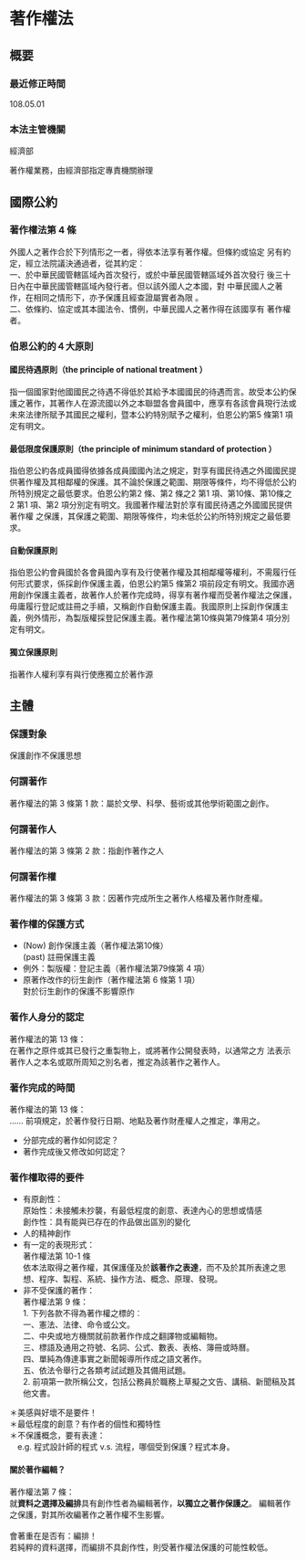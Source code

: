 # 著作權法

## 概要

### 最近修正時間

108.05.01

### 本法主管機關

經濟部

著作權業務，由經濟部指定專責機關辦理

## 國際公約

### 著作權法第 4 條

外國人之著作合於下列情形之一者，得依本法享有著作權。但條約或協定 另有約定，經立法院議決通過者，從其約定︰ \
一、於中華民國管轄區域內首次發行，或於中華民國管轄區域外首次發行 後三十日內在中華民國管轄區域內發行者。但以該外國人之本國，對 中華民國人之著作，在相同之情形下，亦予保護且經查證屬實者為限 。 \
二、依條約、協定或其本國法令、慣例，中華民國人之著作得在該國享有 著作權者。

### 伯恩公約的４大原則

#### 國民待遇原則（the principle of national treatment ）&#x20;

指一個國家對他國國民之待遇不得低於其給予本國國民的待遇而言。故受本公約保護之著作，其著作人在源流國以外之本聯盟各會員國中，應享有各該會員現行法或未來法律所賦予其國民之權利，暨本公約特別賦予之權利，伯恩公約第5 條第1 項定有明文。&#x20;

#### 最低限度保護原則（the principle of minimum standard of protection ）

指伯恩公約各成員國得依據各成員國國內法之規定，對享有國民待遇之外國國民提供著作權及其相鄰權的保護。其不論於保護之範圍、期限等條件，均不得低於公約所特別規定之最低要求。伯恩公約第2 條、第2 條之2 第1 項、第10條、第10條之2 第1 項、第2 項分別定有明文。我國著作權法對於享有國民待遇之外國國民提供著作權 之保護，其保護之範圍、期限等條件，均未低於公約所特別規定之最低要求。

#### 自動保護原則

指伯恩公約會員國於各會員國內享有及行使著作權及其相鄰權等權利，不需履行任何形式要求，係採創作保護主義，伯恩公約第5 條第2 項前段定有明文。我國亦適用創作保護主義者，故著作人於著作完成時，得享有著作權而受著作權法之保護，毋庸履行登記或註冊之手續，又稱創作自動保護主義。我國原則上採創作保護主義，例外情形，為製版權採登記保護主義。著作權法第10條與第79條第4 項分別定有明文。&#x20;

#### 獨立保護原則

指著作人權利享有與行使應獨立於著作源

## 主體

### 保護對象

保護創作不保護思想

### 何謂著作

著作權法的第 3 條第 1 款：屬於文學、科學、藝術或其他學術範圍之創作。

### 何謂著作人

著作權法的第 3 條第 2 款：指創作著作之人

### 何謂著作權

著作權法的第 3 條第 3 款：因著作完成所生之著作人格權及著作財產權。

### 著作權的保護方式

* (Now) 創作保護主義（著作權法第10條）\
  (past) 註冊保護主義
* 例外：製版權：登記主義（著作權法第79條第 4 項）
* 原著作改作的衍生創作（著作權法第 6 條第 1 項）\
  對於衍生創作的保護不影響原作

### 著作人身分的認定

著作權法的第 13 條：\
在著作之原件或其已發行之重製物上，或將著作公開發表時，以通常之方 法表示著作人之本名或眾所周知之別名者，推定為該著作之著作人。

### 著作完成的時間

著作權法的第 13 條：\
…… 前項規定，於著作發行日期、地點及著作財產權人之推定，準用之。

* 分部完成的著作如何認定？
* 著作完成後又修改如何認定？

### 著作權取得的要件

* 有原創性：\
  原始性：未接觸未抄襲，有最低程度的創意、表達內心的思想或情感\
  創作性：具有能與已存在的作品做出區別的變化
* 人的精神創作
* 有一定的表現形式：\
  著作權法第 10-1 條\
  依本法取得之著作權，其保護僅及於**該著作之表達**，而不及於其所表達之思想、程序、製程、系統、操作方法、概念、原理、發現。
* 非不受保護的著作：\
  著作權法第 9 條：\
  1\. 下列各款不得為著作權之標的︰\
  一、憲法、法律、命令或公文。\
  二、中央或地方機關就前款著作作成之翻譯物或編輯物。\
  三、標語及通用之符號、名詞、公式、數表、表格、簿冊或時曆。\
  四、單純為傳達事實之新聞報導所作成之語文著作。\
  五、依法令舉行之各類考試試題及其備用試題。 \
  2\. 前項第一款所稱公文，包括公務員於職務上草擬之文告、講稿、新聞稿及其他文書。

＊美感與好壞不是要件！\
＊最低程度的創意？有作者的個性和獨特性\
＊不保護概念，要有表達：\
　e.g. 程式設計師的程式 v.s. 流程，哪個受到保護？程式本身。

#### 關於著作編輯？

著作權法第 7 條：\
就**資料之選擇及編排**具有創作性者為編輯著作，**以獨立之著作保護之**。 編輯著作之保護，對其所收編著作之著作權不生影響。\
\
會著重在是否有：編排！\
若純粹的資料選擇，而編排不具創作性，則受著作權法保護的可能性較低。

